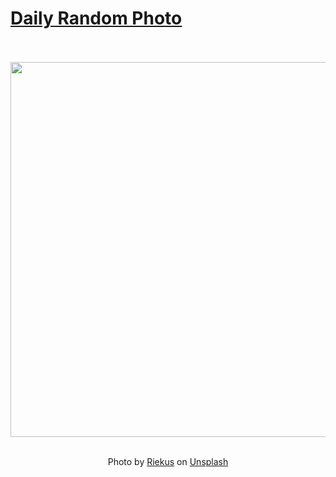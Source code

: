 # [Daily Random Photo](https://www.dailyrandomphoto.com/)

<div align="center">
  <br>
  <br>
  <a href="https://www.dailyrandomphoto.com/p/2022/2022-09-19/"><img src="https://images.unsplash.com/photo-1623251609314-97cc1f84e3ed?crop=entropy&cs=tinysrgb&fit=max&fm=jpg&ixid=Mnw3NzUwOHwwfDF8cmFuZG9tfHx8fHx8fHx8MTY2MzU0ODA2Ng&ixlib=rb-1.2.1&q=80&w=1080" width="600px"></a>
  <br>
  <br>
  <p class="has-text-grey">Photo by <a href="https://unsplash.com/@riekus?utm_source=Daily%20Random%20Photo&amp;utm_medium=referral" target="_blank" rel="noopener noreferrer">Riekus</a> on <a href="https://unsplash.com/photos/5ByGxKD5Q8I?utm_source=Daily%20Random%20Photo&amp;utm_medium=referral" target="_blank" rel="noopener noreferrer">Unsplash</a></p>
</div>

